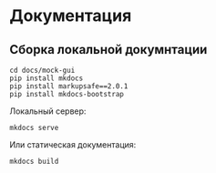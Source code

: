 # Документация

## Сборка локальной докумнтации

```shell
cd docs/mock-gui
pip install mkdocs
pip install markupsafe==2.0.1
pip install mkdocs-bootstrap
```

Локальный сервер:

```shell
mkdocs serve
```

Или статическая документация:

```shell
mkdocs build
```